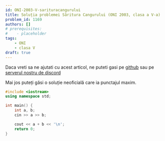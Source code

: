 ```yaml
---
id: ONI-2003-V-sarituracangurului
title: Soluția problemei Săritura Cangurului (ONI 2003, clasa a V-a)
problem_id: 1169
authors: []
# prerequisites:
#    - placeholder
tags:
    - ONI
    - clasa V
draft: true
---
```


Daca vreti sa ne ajutati cu acest articol, ne puteti gasi pe [github](https://github.com/roalgo-discord/arhiva-educationala) sau pe [serverul nostru de discord](https://discord.gg/vdDRSmg3fC)

Mai jos puteți găsi o soluție neoficială care ia punctajul maxim.

```cpp
#include <iostream>
using namespace std;

int main() {
    int a, b;
    cin >> a >> b;

    cout << a + b << '\n';
    return 0;
}
```
